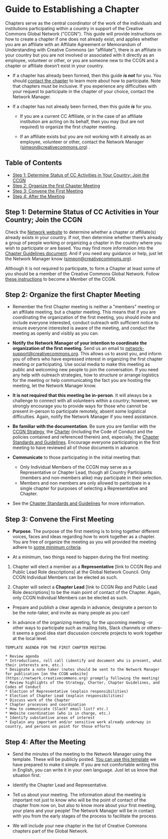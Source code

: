 # Guide to Establishing a Chapter

Chapters serve as the central coordinator of the work of the individuals and institutions participating within a country in support of the Creative Commons Global Network ("CCGN"). This guide will provide instructions on how to create a chapter if one does not already exist, and applies whether you are an affiliate with an Affiliate Agreement or Memorandum of Understanding with Creative Commons (an “affiliate”), there is an affiliate in your country but you are not involved or associated with it directly as an employee, volunteer or other, or you are someone new to the CCGN and a chapter or affiliate doesn’t exist in your country. 

* If a chapter has already been formed, then this guide **_is not_** for you. You should [contact the chapter](http://network.creativecommons.org) to learn more about how to participate. Note that chapters must be inclusive. If you experience any difficulties with your request to participate in the chapter of your choice, contact the Network Manager.

* If a chapter has not already been formed, then this guide **_is_** for you. 

    * If you are a current CC Affiliate, or in the case of an affiliate institution are acting on its behalf, then you may (but are not required) to organize the first chapter meeting.

    * If an affiliate exists but you are not working with it already as an employee, volunteer or other, contact the Network Manager (simeon@creativecommons.org) . 

## Table of Contents

  * [Step 1: Determine Status of CC Activities in Your Country; Join the CCGN](#step-1-determine-status-of-cc-activities-in-your-country-join-the-ccgn)
  * [Step 2: Organize the first Chapter Meeting](#step-2-organize-the-first-chapter-meeting)
  * [Step 3: Convene the First Meeting](#step-3-convene-the-first-meeting)
  * [Step 4: After the Meeting](#step-4-after-the-meeting)


## Step 1: Determine Status of CC Activities in Your Country; Join the CCGN

Check the [Network website](network.creativecommons.org) to determine whether a chapter or affiliate(s) already exists in your country. If not, then determine whether there’s already a group of people working or organizing a chapter in the country where you wish to participate or are based. You may find more information into the [Chapter Guidelines document](https://github.com/creativecommons/global-network-strategy/blob/master/docs/chapters-guidelines.md). And if you need any guidance or help, just let the Network Manager know (simeon@creativecommons.org). 

Although it is not required to participate, to form a Chapter at least some of you should be a member of the Creative Commons Global Network. Follow [these instructions](network.creativecommons.org) to become a Member of the CCGN. 

## Step 2: Organize the first Chapter Meeting

* Remember the first Chapter meeting is neither a "members" meeting or an affiliate meeting, but a chapter meeting. This means that if you are coordinating the organization of the first meeting, you should invite and include everyone interested, conduct outreach with sufficient notice to ensure everyone interested is aware of the meeting, and conduct the meeting as openly and visibly as you can. 

* **Notify the Network Manager of your intention to coordinate the organization of the first meeting**. Send us an email to [network-support@creativecommons.org](mailto:network-support@creativecommons.org). This allows us to assist you, and inform you of others who have expressed interest in organizing the first chapter meeting or participating. Use social media to make this meeting as public and welcoming new people to join the conversation. If you need any help with outreach strategies, how to structure or arrange logistics for the meeting or help communicating the fact you are hosting the meeting, let the Network Manager know. 

* **It is not required that this meeting be in-person**. It will always be a challenge to connect with all volunteers within a country; however, we strongly encourage you to provide ways for those who cannot be present in-person to participate remotely, absent some logistical difficulties. Again, notify the Network Manager if you need assistance.

* **Be familiar with the documentation**. Be sure you are familiar with the [CCGN Strategy](https://github.com/creativecommons/global-network-strategy/blob/master/GlobalNetworkStrategy-Final.md), the [Charter](https://github.com/creativecommons/global-network-strategy/blob/master/docs/Global_Network_Membership_Charter.md) (including the Code of Conduct and the policies contained and referenced therein) and, especially, the [Chapter Standards and Guidelines](https://github.com/creativecommons/global-network-strategy/blob/master/docs/chapters-guidelines.md). Encourage everyone participating in the first meeting to have reviewed all of those documents in advance. 

* **Communicate** to those participating in the initial meeting that:
	* Only Individual Members of the CCGN may serve as a Representative or Chapter Lead, though all Country Participants (members and non-members alike) may participate in their selection. 
	* Members and non members are only allowed to participate in a single chapter for purposes of selecting a Representative and Chapter.

* See the [Chapter Standards and Guidelines](https://github.com/creativecommons/global-network-strategy/blob/master/docs/chapters-guidelines.md) for more information.

## Step 3: Convene the First Meeting

* **Purpose**. The purpose of the first meeting is to bring together different voices, faces and ideas regarding how to work together as a chapter. You are free of organize the meeting as you will provided the meeting adhere to [some minimum criteria](https://github.com/creativecommons/global-network-strategy/blob/master/docs/chapters-guidelines.md). 

* At a minimum, two things need to happen during the first meeting:

1. Chapter will elect a member as a **Representative** [link to CCGN Rep and Public Lead Role descriptions] at the Global Network Council. Only CCGN Individual Members can be elected as such.

2. Chapter will select a **Chapter Lead** [link to CCGN Rep and Public Lead Role descriptions] to be the main point of contact of the Chapter. Again, only CCGN Individual Members can be elected as such.

* Prepare and publish a clear agenda in advance, designate a person to be the note-taker, and invite as many people as you can!

* In advance of the organizing meeting, for the upcoming meeting -or other ways to participate such as mailing lists, Slack channels or others- it seems a good idea start discussion concrete projects to work together at the local level.

```
TEMPLATE AGENDA FOR THE FIRST CHAPTER MEETING

* Review agenda
* Introductions, roll call (identify and document who is present, what their interests are, etc.)
* Designate a note taker (notes should be sent to the Network Manager for publication [on the CCGN website](https://network.creativecommons.org) promptly following the meeting)
* Review highlights of the Strategy, Charter, Chapter Guidelines, and Codes of Conduct
* Election of Representative (explain responsibilities)
* Election of Chapter Lead (explain responsibilities)
* Discuss work of the Chapter
* Chapter processes and coordination
* How to communicate (Slack? email list? etc.)
* Website coordination (who is in charge, etc.)
* Identify substantive areas of interest
* Explain any important and/or sensitive work already underway in country, and persons on point for those efforts
```

## Step 4: After the Meeting

* Send the minutes of the meeting to the Network Manager using the template. These will be publicly posted. [You can use this template](https://docs.google.com/document/d/1Iu-6wzAbeWmqTr7CRY59zHbLHTsbvKVx_dy2A-OcWaU/edit?usp=sharing) we have prepared to make it simple. If you are not comfortable writing this in English, you can write it in your own language. Just let us know that situation first. 

* Identify the Chapter Lead and Representative.

* Tell us about your meeting. The information about the meeting is important not just to know who will be the point of contact of the chapter from now on, but also to know more about your first meeting, your plans and your people! The Network Manager will be in contact with you from the early stages of the process to facilitate the process.

* We will include your new chapter in the list of Creative Commons chapters part of the Global Network.

